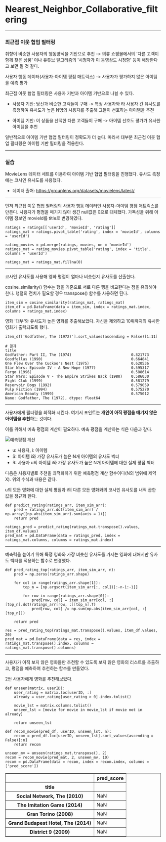 # Nearest_Neighbor_Collaborative_filtering
--------------------
### 최근접 이웃 협업 필터링

취향이 비슷한 사용자의 행동양식을 기반으로 추천 -> 의류 쇼핑몰에서의 '다른 고객이 함께 찾은 상품' 이나 유튜브 알고리즘의 '시청자가 이 동영상도 시청함' 등이 해당한다고 보면 될 것 같다.

사용자 행동 데이터(사용자-아이템 평점 매트릭스) -> 사용자가 평가하지 않은 아이템을 예측 평가

최근접 이웃 협업 필터링은 사용자 기반과 아이템 기반으로 나뉠 수 있다.

  * 사용자 기반: 당신과 비슷한 고객들이 구매 -> 특정 사용자와 타 사용자 간 유사도를 측정하여 유사도가 높은 N명의 사용자를 추출해 그들이 선호하는 아이템을 추천

  * 아이템 기반: 이 상품을 선택한 다른 고객들이 구매 -> 아이템 선호도 평가가 유사한 아이템을 추천

일반적으로 아이템 기반 협업 필터링이 정확도가 더 높다. 따라서 대부분 최근접 이웃 협업 필터링은 아이템 기반 필터링을 적용한다.

-------------------
### 실습

MovieLens 데이터 세트를 이용하여 아이템 기반 협업 필터링을 진행했다. 유사도 측정에는 코사인 유사도를 사용했다.

* 데이터 출처: <https://grouplens.org/datasets/movielens/latest/>
----------------------
먼저 최근접 이웃 협업 필터링의 사용자 행동 데이터인 사용자-아이템 평점 매트릭스를 만든다. 사용자가 평점을 매기지 않아 생긴 null값은 0으로 대체했다. 가독성을 위해 아이템 정보인 movieId를 title로 변경하였다.

```
ratings = ratings[['userId', 'movieId', 'rating']]
ratings_mat = ratings.pivot_table('rating', index = 'movieId', columns = 'userId')

rating_movies = pd.merge(ratings, movies, on = 'movieId')
ratings_mat = rating_movies.pivot_table('rating', index = 'title', columns = 'userId')

ratings_mat = ratings_mat.fillna(0)
```
---------------------
코사인 유사도를 사용해 영화 평점이 얼마나 비슷한지 유사도를 산출한다. 

cosine_similarity() 함수는 행을 기준으로 서로 다른 행을 비교한다는 점을 유의해야 한다. 행렬의 전치가 필요할 경우 transpose() 함수를 사용하면 된다.

```
item_sim = cosine_similarity(ratings_mat, ratings_mat)
item_df = pd.DataFrame(data = item_sim, index = ratings_mat.index, columns = ratings_mat.index)
```

영화 '대부'와 유사도가 높은 영화를 추출해보았다. 자신을 제외하고 10위까지의 유사한 영화가 출력되도록 했다.

```
item_df['Godfather, The (1972)'].sort_values(ascending = False)[1:11]
```
```
# 결과
title
Godfather: Part II, The (1974)                           0.821773
Goodfellas (1990)                                        0.664841
One Flew Over the Cuckoo's Nest (1975)                   0.620536
Star Wars: Episode IV - A New Hope (1977)                0.595317
Fargo (1996)                                             0.588614
Star Wars: Episode V - The Empire Strikes Back (1980)    0.586030
Fight Club (1999)                                        0.581279
Reservoir Dogs (1992)                                    0.579059
Pulp Fiction (1994)                                      0.575270
American Beauty (1999)                                   0.575012
Name: Godfather, The (1972), dtype: float64
```
----------------------
사용자에게 필터링을 최적화 시킨다. 여기서 포인트는 **개인이 아직 평점을 매기지 않은 아이템을 추천**하는 것이다.

이를 위해서 예측 평점의 계산이 필요하다. 예측 평점을 계산하는 식은 다음과 같다.

![예측평점 계산](https://github.com/2J00/Filtering_/blob/main/Collaborative_filtering/%EC%98%88%EC%B8%A1%20%ED%8F%89%EC%A0%90.png)

 * u: 사용자, i: 아이템
 * S: 아이템 i와 가장 유사도가 높은 N개 아이템의 유사도 벡터
 * R: 사용자 u의 아이템 i와 가장 유사도가 높은 N개 아이템에 대한 실제 평점 벡터

다음은 사용자별로 추천을 최적화하기 위한 예측평점 계산 함수이다(N의 범위에 제약 X). 위의 수식과 내용은 같다.

u의 모든 영화에 대한 실제 평점과 i의 다른 모든 영화와의 코사인 유사도를 내적 곱한 값을 정규화 한다.
```
def predict_rating(ratings_arr, item_sim_arr):
    pred = ratings_arr.dot(item_sim_arr) / np.array([np.abs(item_sim_arr).sum(axis = 1)])
    return pred
```
```
ratings_pred = predict_rating(ratings_mat.transpose().values, item_df.values)
pred_mat = pd.DataFrame(data = ratings_pred, index = ratings_mat.columns, columns = ratings_mat.index)
```
----------------------
예측력을 높이기 위해 특정 영화와 가장 비슷한 유사도를 가지는 영화에 대해서만 유사도 벡터를 적용하는 함수로 변경했다.

```
def pred_rating_top(ratings_arr, item_sim_arr, n):
    pred = np.zeros(ratings_arr.shape)

    for col in range(ratings_arr.shape[1]):
        top_n = [np.argsort(item_sim_arr[:, col])[:-n-1:-1]]
        
        for row in range(ratings_arr.shape[0]):
            pred[row, col] = item_sim_arr[col, :][top_n].dot(ratings_arr[row, :][top_n].T)
            pred[row, col] /= np.sum(np.abs(item_sim_arr[col, :][top_n]))
    
    return pred
```
```
res = pred_rating_top(ratings_mat.transpose().values, item_df.values, 20)
pred_mat = pd.DataFrame(data = res, index = ratings_mat.transpose().index, columns = ratings_mat.transpose().columns)
```
-------------
사용자가 아직 보지 않은 영화들만 추천할 수 있도록 보지 않은 영화의 리스트를 추출하고, 평점을 예측하여 추천하는 함수를 만들었다.

2번 사용자에게 영화를 추천해보았다.

```
def unseen(matrix, userID):
    user_rating = matrix.loc[userID, :]
    already = user_rating[user_rating > 0].index.tolist()

    movie_lst = matrix.columns.tolist()
    unseen_lst = [movie for movie in movie_lst if movie not in already]

    return unseen_lst
```
```
def recom_movie(pred_df, userID, unseen_lst, n):
    recom = pred_df.loc[userID, unseen_lst].sort_values(ascending = False)[:n]
    return recom
```
```
unseen_mv = unseen(ratings_mat.transpose(), 2)
recom = recom_movie(pred_mat, 2, unseen_mv, 10)
recom = pd.DataFrame(data = recom, index = recom.index, columns = ['pred_score'])
```

<div>


<table border="1" class="dataframe">
  <thead>
    <tr style="text-align: right;">
      <th></th>
      <th>pred_score</th>
    </tr>
    <tr>
      <th>title</th>
      <th></th>
    </tr>
  </thead>
  <tbody>
    <tr>
      <th>Social Network, The (2010)</th>
      <td>NaN</td>
    </tr>
    <tr>
      <th>The Imitation Game (2014)</th>
      <td>NaN</td>
    </tr>
    <tr>
      <th>Gran Torino (2008)</th>
      <td>NaN</td>
    </tr>
    <tr>
      <th>Grand Budapest Hotel, The (2014)</th>
      <td>NaN</td>
    </tr>
    <tr>
      <th>District 9 (2009)</th>
      <td>NaN</td>
    </tr>
  </tbody>
</table>
</div>
